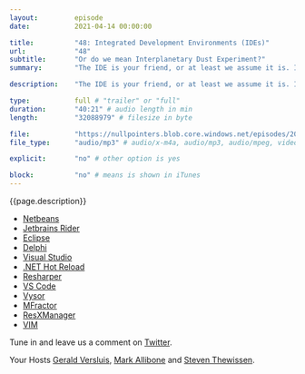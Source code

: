 ```yaml
---
layout:         episode
date: 			2021-04-14 00:00:00

title: 			"48: Integrated Development Environments (IDEs)"
url:        	"48"
subtitle: 		"Or do we mean Interplanetary Dust Experiment?"
summary: 		"The IDE is your friend, or at least we assume it is. It's where your spending most of your time as a developer, most likely. In this episode we discuss our first memories of them, our favorites and things we don't like about them."

description: 	"The IDE is your friend, or at least we assume it is. It's where your spending most of your time as a developer, most likely. In this episode we discuss our first memories of them, our favorites and things we don't like about them."

type:			full # "trailer" or "full"
duration: 		"40:21" # audio length in min
length: 		"32088979" # filesize in byte

file: 			"https://nullpointers.blob.core.windows.net/episodes/20210414_IDEs.mp3"
file_type: 		"audio/mp3" # audio/x-m4a, audio/mp3, audio/mpeg, video/quicktime, video/mp4, video/x-m4v, application/pdf, and document/x-epub

explicit: 		"no" # other option is yes

block: 			"no" # means is shown in iTunes
---
```


{{page.description}}

* [Netbeans](https://netbeans.apache.org/) 
* [Jetbrains Rider](https://www.jetbrains.com/rider/) 
* [Eclipse](https://www.eclipse.org/ide/)
* [Delphi](https://www.embarcadero.com/products/delphi) 
* [Visual Studio](https://visualstudio.microsoft.com/) 
* [.NET Hot Reload](https://visualstudiomagazine.com/articles/2021/04/09/net6-preview3.aspx) 
* [Resharper](https://www.jetbrains.com/resharper/)
* [VS Code](https://code.visualstudio.com/) 
* [Vysor](https://www.vysor.io/)
* [MFractor](https://www.mfractor.com/)
* [ResXManager](https://marketplace.visualstudio.com/items?itemName=TomEnglert.ResXManager) 
* [VIM](https://stackoverflow.com/questions/11828270/how-do-i-exit-the-vim-editor)

Tune in and leave us a comment on [Twitter](https://twitter.com/nullpointersio).

Your Hosts [Gerald Versluis](https://twitter.com/jfversluis), [Mark Allibone](https://twitter.com/mallibone) and [Steven Thewissen](https://twitter.com/devnl).
